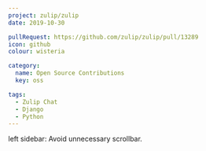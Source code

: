 ```yaml
---
project: zulip/zulip
date: 2019-10-30

pullRequest: https://github.com/zulip/zulip/pull/13289
icon: github
colour: wisteria

category:
  name: Open Source Contributions
  key: oss

tags:
  - Zulip Chat
  - Django
  - Python
---
```

left sidebar: Avoid unnecessary scrollbar.
